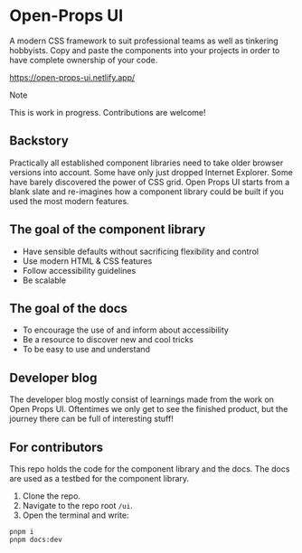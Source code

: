 # Open-Props UI

A modern CSS framework to suit professional teams as well as tinkering hobbyists. Copy and paste the components into your projects in order to have complete ownership of your code.

https://open-props-ui.netlify.app/

> [!NOTE]
> This is work in progress. Contributions are welcome!

## Backstory

Practically all established component libraries need to take older browser versions into account. Some have only just dropped Internet Explorer. Some have barely discovered the power of CSS grid. Open Props UI starts from a blank slate and re-imagines how a component library could be built if you used the most modern features.

## The goal of the component library

- Have sensible defaults without sacrificing flexibility and control
- Use modern HTML & CSS features
- Follow accessibility guidelines
- Be scalable

## The goal of the docs

- To encourage the use of and inform about accessibility
- Be a resource to discover new and cool tricks
- To be easy to use and understand

## Developer blog

The developer blog mostly consist of learnings made from the work on Open Props UI. Oftentimes we only get to see the finished product, but the journey there can be full of interesting stuff!

## For contributors

This repo holds the code for the component library and the docs. The docs are used as a testbed for the component library.

1. Clone the repo.
2. Navigate to the repo root `/ui`.
3. Open the terminal and write:

```
pnpm i
pnpm docs:dev
```
